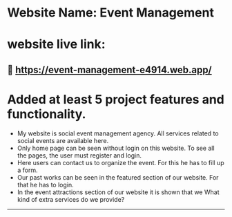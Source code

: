 # Website Name: Event Management

# website live link:
## 🔗 https://event-management-e4914.web.app/

# Added at least 5 project features and functionality.

- My website is social event management agency. All services related to social events are  available here.
- Only home page can be seen without login on this website. To see all the pages, the user must register and login.
- Here users can contact us to organize the event. For this he has to fill up a form.
- Our past works can be seen in the featured section of our website. For that he has to login.
- In the event attractions section of our website it is shown that we What kind of extra services do we provide?

---